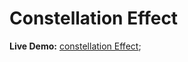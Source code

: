 # Constellation Effect

**Live Demo:** [constellation Effect](https://prathu9/github.io/constellation-effect);